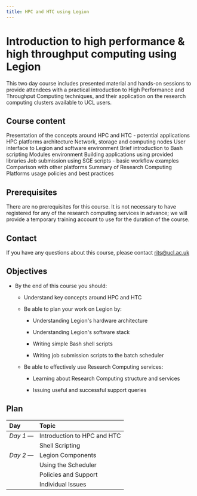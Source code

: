 ```yaml
---
title: HPC and HTC using Legion
---
```


Introduction to high performance & high throughput computing using Legion
=========================================================================

This two day course includes presented material and hands-on sessions to provide attendees with a practical introduction to High Performance and Throughput Computing techniques, and their application on the research computing clusters available to UCL users.

Course content
--------------

Presentation of the concepts around HPC and HTC - potential applications
HPC platforms architecture
Network, storage and computing nodes
User interface to Legion and software environment
Brief introduction to Bash scripting
Modules environment
Building applications using provided libraries
Job submission using SGE scripts - basic workflow examples
Comparison with other platforms
Summary of Research Computing Platforms usage policies and best practices

Prerequisites
-------------

There are no prerequisites for this course. It is not necessary to have registered for any of the research computing services in advance; we will provide a temporary training account to use for the duration of the course.

Contact
-------

If you have any questions about this course, please contact rits@ucl.ac.uk


Objectives
----------

* By the end of this course you should:

    * Understand key concepts around HPC and HTC

    * Be able to plan your work on Legion by:

        + Understanding Legion's hardware architecture

        + Understanding Legion's software stack

        + Writing simple Bash shell scripts

        + Writing job submission scripts to the batch scheduler

    * Be able to effectively use Research Computing services:

        + Learning about Research Computing structure and services

        + Issuing useful and successful support queries

Plan
----

| Day         | Topic
|:------------|:----------------------------|
| *Day 1* —   | Introduction to HPC and HTC |
|             | Shell Scripting             |
| *Day 2* —   | Legion Components           |
|             | Using the Scheduler         |
|             | Policies and Support        |
|             | Individual Issues           |


